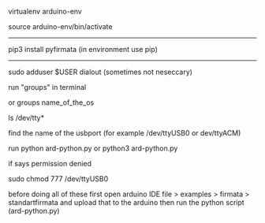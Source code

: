 virtualenv arduino-env

source arduino-env/bin/activate

-----------------------------------------------------

pip3 install pyfirmata (in environment use pip)

---------------------------------------------------

sudo adduser $USER dialout (sometimes not neseccary)

run "groups" in terminal

or groups name_of_the_os

ls /dev/tty*

find the name of the usbport (for example /dev/ttyUSB0 or dev/ttyACM)

run python ard-python.py or python3 ard-python.py

if says permission denied 


sudo chmod 777 /dev/ttyUSB0


before doing all of these first open arduino IDE file > examples > firmata > standartfirmata and upload that to the arduino then run the python script (ard-python.py)
